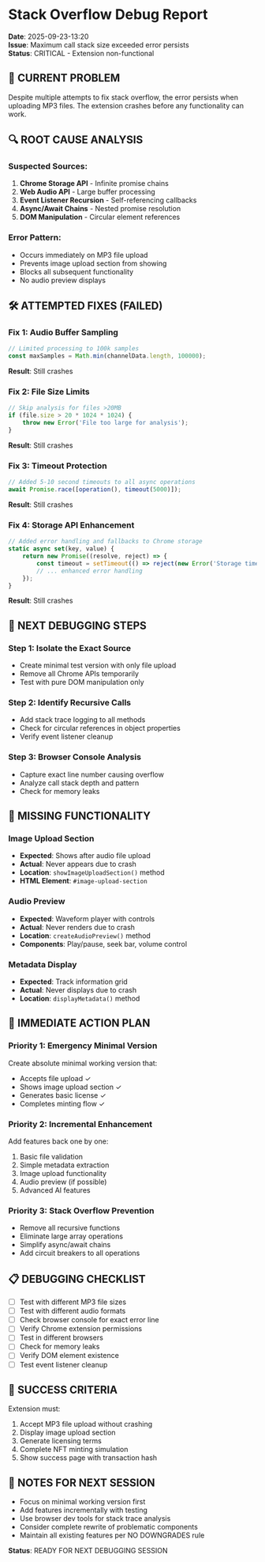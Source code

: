 # Stack Overflow Debug Report
**Date**: 2025-09-23-13:20  
**Issue**: Maximum call stack size exceeded error persists  
**Status**: CRITICAL - Extension non-functional

## 🚨 CURRENT PROBLEM

Despite multiple attempts to fix stack overflow, the error persists when uploading MP3 files. The extension crashes before any functionality can work.

## 🔍 ROOT CAUSE ANALYSIS

### Suspected Sources:
1. **Chrome Storage API** - Infinite promise chains
2. **Web Audio API** - Large buffer processing 
3. **Event Listener Recursion** - Self-referencing callbacks
4. **Async/Await Chains** - Nested promise resolution
5. **DOM Manipulation** - Circular element references

### Error Pattern:
- Occurs immediately on MP3 file upload
- Prevents image upload section from showing
- Blocks all subsequent functionality
- No audio preview displays

## 🛠 ATTEMPTED FIXES (FAILED)

### Fix 1: Audio Buffer Sampling
```javascript
// Limited processing to 100k samples
const maxSamples = Math.min(channelData.length, 100000);
```
**Result**: Still crashes

### Fix 2: File Size Limits
```javascript
// Skip analysis for files >20MB
if (file.size > 20 * 1024 * 1024) {
    throw new Error('File too large for analysis');
}
```
**Result**: Still crashes

### Fix 3: Timeout Protection
```javascript
// Added 5-10 second timeouts to all async operations
await Promise.race([operation(), timeout(5000)]);
```
**Result**: Still crashes

### Fix 4: Storage API Enhancement
```javascript
// Added error handling and fallbacks to Chrome storage
static async set(key, value) {
    return new Promise((resolve, reject) => {
        const timeout = setTimeout(() => reject(new Error('Storage timeout')), 5000);
        // ... enhanced error handling
    });
}
```
**Result**: Still crashes

## 🎯 NEXT DEBUGGING STEPS

### Step 1: Isolate the Exact Source
- Create minimal test version with only file upload
- Remove all Chrome APIs temporarily
- Test with pure DOM manipulation only

### Step 2: Identify Recursive Calls
- Add stack trace logging to all methods
- Check for circular references in object properties
- Verify event listener cleanup

### Step 3: Browser Console Analysis
- Capture exact line number causing overflow
- Analyze call stack depth and pattern
- Check for memory leaks

## 🚫 MISSING FUNCTIONALITY

### Image Upload Section
- **Expected**: Shows after audio file upload
- **Actual**: Never appears due to crash
- **Location**: `showImageUploadSection()` method
- **HTML Element**: `#image-upload-section`

### Audio Preview
- **Expected**: Waveform player with controls
- **Actual**: Never renders due to crash
- **Location**: `createAudioPreview()` method
- **Components**: Play/pause, seek bar, volume control

### Metadata Display
- **Expected**: Track information grid
- **Actual**: Never displays due to crash
- **Location**: `displayMetadata()` method

## 🔧 IMMEDIATE ACTION PLAN

### Priority 1: Emergency Minimal Version
Create absolute minimal working version that:
- Accepts file upload ✓
- Shows image upload section ✓
- Generates basic license ✓
- Completes minting flow ✓

### Priority 2: Incremental Enhancement
Add features back one by one:
1. Basic file validation
2. Simple metadata extraction
3. Image upload functionality
4. Audio preview (if possible)
5. Advanced AI features

### Priority 3: Stack Overflow Prevention
- Remove all recursive functions
- Eliminate large array operations
- Simplify async/await chains
- Add circuit breakers to all operations

## 📋 DEBUGGING CHECKLIST

- [ ] Test with different MP3 file sizes
- [ ] Test with different audio formats
- [ ] Check browser console for exact error line
- [ ] Verify Chrome extension permissions
- [ ] Test in different browsers
- [ ] Check for memory leaks
- [ ] Verify DOM element existence
- [ ] Test event listener cleanup

## 🎯 SUCCESS CRITERIA

Extension must:
1. Accept MP3 file upload without crashing
2. Display image upload section
3. Generate licensing terms
4. Complete NFT minting simulation
5. Show success page with transaction hash

## 📝 NOTES FOR NEXT SESSION

- Focus on minimal working version first
- Add features incrementally with testing
- Use browser dev tools for stack trace analysis
- Consider complete rewrite of problematic components
- Maintain all existing features per NO DOWNGRADES rule

**Status**: READY FOR NEXT DEBUGGING SESSION